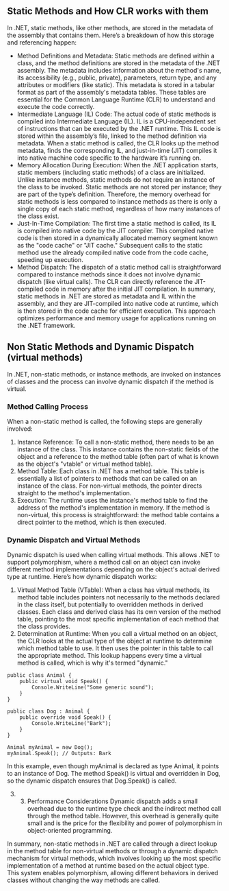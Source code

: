 ## Static Methods and How CLR works with them
In .NET, static methods, like other methods, are stored in the metadata of the assembly that contains them. Here’s a breakdown of how this storage and referencing happen:

- Method Definitions and Metadata:
Static methods are defined within a class, and the method definitions are stored in the metadata of the .NET assembly. The metadata includes information about the method's name, its accessibility (e.g., public, private), parameters, return type, and any attributes or modifiers (like static).
This metadata is stored in a tabular format as part of the assembly's metadata tables. These tables are essential for the Common Language Runtime (CLR) to understand and execute the code correctly.
- Intermediate Language (IL) Code:
The actual code of static methods is compiled into Intermediate Language (IL). IL is a CPU-independent set of instructions that can be executed by the .NET runtime. This IL code is stored within the assembly’s file, linked to the method definition via metadata.
When a static method is called, the CLR looks up the method metadata, finds the corresponding IL, and just-in-time (JIT) compiles it into native machine code specific to the hardware it’s running on.
- Memory Allocation During Execution:
When the .NET application starts, static members (including static methods) of a class are initialized. Unlike instance methods, static methods do not require an instance of the class to be invoked.
Static methods are not stored per instance; they are part of the type’s definition. Therefore, the memory overhead for static methods is less compared to instance methods as there is only a single copy of each static method, regardless of how many instances of the class exist.
- Just-In-Time Compilation:
The first time a static method is called, its IL is compiled into native code by the JIT compiler. This compiled native code is then stored in a dynamically allocated memory segment known as the "code cache" or "JIT cache."
Subsequent calls to the static method use the already compiled native code from the code cache, speeding up execution.
- Method Dispatch:
The dispatch of a static method call is straightforward compared to instance methods since it does not involve dynamic dispatch (like virtual calls). The CLR can directly reference the JIT-compiled code in memory after the initial JIT compilation.
In summary, static methods in .NET are stored as metadata and IL within the assembly, and they are JIT-compiled into native code at runtime, which is then stored in the code cache for efficient execution. This approach optimizes performance and memory usage for applications running on the .NET framework.

## Non Static Methods and Dynamic Dispatch (virtual methods)
In .NET, non-static methods, or instance methods, are invoked on instances of classes and the process can involve dynamic dispatch if the method is virtual.

### Method Calling Process
When a non-static method is called, the following steps are generally involved:

1. Instance Reference: To call a non-static method, there needs to be an instance of the class. This instance contains the non-static fields of the object and a reference to the method table (often part of what is known as the object's "vtable" or virtual method table).
2. Method Table: Each class in .NET has a method table. This table is essentially a list of pointers to methods that can be called on an instance of the class. For non-virtual methods, the pointer directs straight to the method's implementation.
3. Execution: The runtime uses the instance's method table to find the address of the method's implementation in memory. If the method is non-virtual, this process is straightforward: the method table contains a direct pointer to the method, which is then executed.

### Dynamic Dispatch and Virtual Methods
Dynamic dispatch is used when calling virtual methods. This allows .NET to support polymorphism, where a method call on an object can invoke different method implementations depending on the object's actual derived type at runtime. Here’s how dynamic dispatch works:

1. Virtual Method Table (VTable): When a class has virtual methods, its method table includes pointers not necessarily to the methods declared in the class itself, but potentially to overridden methods in derived classes. Each class and derived class has its own version of the method table, pointing to the most specific implementation of each method that the class provides.
2. Determination at Runtime: When you call a virtual method on an object, the CLR looks at the actual type of the object at runtime to determine which method table to use. It then uses the pointer in this table to call the appropriate method. This lookup happens every time a virtual method is called, which is why it's termed "dynamic."

```
public class Animal {
    public virtual void Speak() {
        Console.WriteLine("Some generic sound");
    }
}

public class Dog : Animal {
    public override void Speak() {
        Console.WriteLine("Bark");
    }
}

Animal myAnimal = new Dog();
myAnimal.Speak(); // Outputs: Bark

```
In this example, even though myAnimal is declared as type Animal, it points to an instance of Dog. The method Speak() is virtual and overridden in Dog, so the dynamic dispatch ensures that Dog.Speak() is called.

3. 3. Performance Considerations
Dynamic dispatch adds a small overhead due to the runtime type check and the indirect method call through the method table. However, this overhead is generally quite small and is the price for the flexibility and power of polymorphism in object-oriented programming.

In summary, non-static methods in .NET are called through a direct lookup in the method table for non-virtual methods or through a dynamic dispatch mechanism for virtual methods, which involves looking up the most specific implementation of a method at runtime based on the actual object type. This system enables polymorphism, allowing different behaviors in derived classes without changing the way methods are called.
